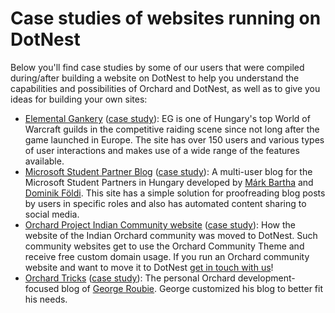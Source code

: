 # Case studies of websites running on DotNest



Below you'll find case studies by some of our users that were compiled during/after building a website on DotNest to help you understand the capabilities and possibilities of Orchard and DotNest, as well as to give you ideas for building your own sites:

- [Elemental Gankery](http://elementalgankery.dotnest.com) ([case study](https://dotnest.com/blog/case-study-creating-a-website-on-dotnest-with-heavily-customized-content)): EG is one of Hungary's top World of Warcraft guilds in the competitive raiding scene since not long after the game launched in Europe. The site has over 150 users and various types of user interactions and makes use of a wide range of the features available.
- [Microsoft Student Partner Blog](https://msphungary.dotnest.com/) ([case study](https://dotnest.com/blog/multi-user-blog-with-proofreading-tools-and-automated-content-sharing-microsoft-student-partners-case-study)): A multi-user blog for the Microsoft Student Partners in Hungary developed by [Márk Bartha](http://linkedin.com/in/markbartha) and [Dominik Földi](https://www.linkedin.com/in/dominikfoldi/). This site has a simple solution for proofreading blog posts by users in specific roles and also has automated content sharing to social media.
- [Orchard Project Indian Community website](http://orchardproject.net.in/) ([case study](https://dotnest.com/blog/indian-orchard-community-site-launched-on-dotnest)): How the website of the Indian Orchard community was moved to DotNest. Such community websites get to use the Orchard Community Theme and receive free custom domain usage. If you run an Orchard community website and want to move it to DotNest [get in touch with us](https://dotnest.com/contact-us)!
- [Orchard Tricks](http://orchardtricks.dotnest.com/) ([case study](https://dotnest.com/blog/orchard-tricks-case-study-create-your-personal-blog-on-dotnest)): The personal Orchard development-focused blog of [George Roubie](https://www.linkedin.com/in/georgeroubie). George customized his blog to better fit his needs.